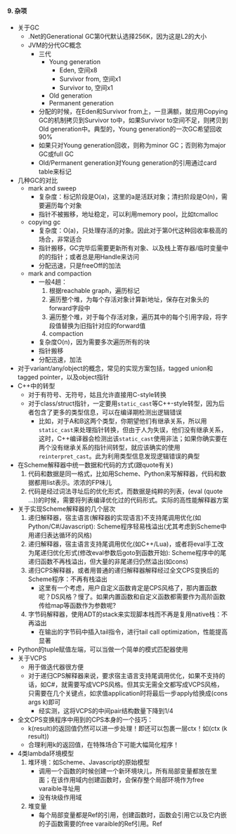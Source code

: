 #### 9. 杂项
+ 关于GC
    + .Net的Generational GC第0代默认选择256K，因为这是L2的大小
    + JVM的分代GC概念
        + 三代
            + Young generation
                + Eden, 空间x8
                + Survivor from, 空间x1
                + Survivor to, 空间x1
            + Old generation
            + Permanent generation
        + 分配的时候，在Eden和Survivor from上，一旦满额，就应用Copying GC的机制拷贝到Survivor to中，如果Survivor to空间不足，则拷贝到Old generation中。典型的，Young generation的一次GC希望回收90%
        + 如果只对Young generation回收，则称为minor GC；否则称为major GC或full GC
        + Old/Permanent generation对Young generation的引用通过card table来标记
+ 几种GC的对比
    + mark and sweep
        + 复杂度：标记阶段是O(a)，这里的a是活跃对象；清扫阶段是O(n)，需要遍历每个对象
        + 指针不被搬移，地址稳定，可以利用memory pool，比如tcmalloc
    + copying gc
        + 复杂度：O(a)，只处理存活的对象。因此对于第0代这种回收率极高的场合，非常适合
        + 指针搬移，GC完毕后需要更新所有对象、以及栈上寄存器/临时变量中的的指针；或者总是用Handle来访问
        + 分配迅速，只是freeOff的加法
    + mark and compaction
        + 一般4趟：
            1. 根据reachable graph，遍历标记
            2. 遍历整个堆，为每个存活对象计算新地址，保存在对象头的forward字段中
            3. 遍历整个堆，对于每个存活对象，遍历其中的每个引用字段，将字段值替换为旧指针对应的forward值
            4. compaction
        + 复杂度O(n)，因为需要多次遍历所有的块
        + 指针搬移
        + 分配迅速，加法
+ 对于variant/any/object的概念，常见的实现方案包括，tagged union和tagged pointer，以及object指针
+ C++中的转型
    + 对于有符号、无符号，姑且允许直接用C-style转换
    + 对于class/struct指针，一定要用`static_cast`等C++-style转型，因为后者包含了更多的类型信息，可以在编译期检测出逻辑错误
        + 比如，对于A和B这两个类型，你期望他们有继承关系，所以用`static_cast`来处理指针转换，但由于人为失误，他们没有继承关系，这时，C++编译器会检测出该`static_cast`使用非法；如果你确实要在两个没有继承关系的指针间转型，就应该确实的使用`reinterpret_cast`。此为利用类型信息发现逻辑错误的典型
+ 在Scheme解释器中统一数据和代码的方式(跟quote有关)
    1. 代码和数据是同一格式，比如用Scheme、Python来写解释器，代码和数据都用list表示。浓浓的FP味儿
    2. 代码是经过词法寻址后的优化形式，而数据是纯粹的列表，(eval (quote ...))的时候，需要将列表编译优化过的代码形式。实际的高性能解释器方案
+ 关于实现Scheme解释器的几个层次
    1. 递归解释器，宿主语言(解释器的实现语言)不支持尾调用优化(如Python/C#/Javascript): Scheme程序轻易栈溢出(尤其考虑到Scheme中用递归表达循环的风格)
    2. 递归解释器，宿主语言支持尾调用优化(如C++/Lua)，或者将eval手工改为尾递归优化形式(修改eval参数后goto到函数开始): Scheme程序中的尾递归函数不再栈溢出，但大量的非尾递归仍然溢出(如cons)
    3. 递归CPS解释器，或者用普通的递归解释器解释经过全文CPS变换后的Scheme程序：不再有栈溢出
        + 这里有一个考虑，用户自定义函数肯定是CPS风格了，那内置函数呢？DS风格？慢了。如果内置函数和自定义函数都需要作为高阶函数传给map等函数作为参数呢?
    4. 字节码解释器，使用ADT的stack来实现脚本栈而不再是复用native栈：不再溢出
        + 在输出的字节码中插入tail指令，进行tail call optimization，性能提高显著
+ Python的tuple赋值左端，可以当做一个简单的模式匹配器使用
+ 关于VCPS
    + 用于做迭代器很方便
    + 对于递归CPS解释器来说，要求宿主语言支持尾调用优化，如果不支持的话，如C#，就需要写成VCPS风格。但其实无需全文都写成VCPS风格，只需要在几个关键点，如求值application时将最后一步apply给换成(cons args k)即可
        + 经实测，这将VCPS的中间pair结构数量下降到1/4
+ 全文CPS变换程序中用到的CPS本身的一个技巧：
    + k(result)的返回值仍然可以进一步处理！即还可以包裹一层ctx！如(ctx (k result))
    + 合理利用k的返回值，在特殊场合下可能大幅简化程序！
+ 4类lambda环境模型
    1. 堆环境：如Scheme、Javascript的原始模型
        + 调用一个函数的时候创建一个新环境块儿，所有局部变量都放在里面；在该作用域内创建函数时，会保存整个局部环境作为free varaible寻址用
        + 没有块级作用域
    2. 堆变量
        + 每个局部变量都是Ref<object>的引用，创建函数时，函数会引用它以及它内嵌的子函数需要的free varaible的Ref<object>引用。Ref<object>通过引入了一个间接层，让局部访问以及free variable访问都能共享的作用到其他作用域，因为只保存了一份数据，所以所有引用总是同步更新
        + 支持块级作用域
        + 相当于lua模型的一个简化
    3. 栈环境+堆环境：如C#的lambda
        + 分析局部变量中会作为free varaible被引用的集合，在进入函数体过后就创建heapEnv对象，对于非free varaible局部变量，总是通过stack[i]来访问，而对于会被内层引用的变量，总是通过heapEnv[i]来访问。创建函数的时候保存heapEnv对象。
        + 该方案比堆环境模型更优化，但同样不支持块级作用域
    4. 栈变量+堆变量：如Lua
        + 局部变量放在栈中；当创建函数时，对于函数及内嵌函数需要引用的free varaible，创建upValue对象，其内包含一个局部变量地址；当退出作用域时，利用close指令，将当前深度的作用域对应的所有的upValue给close掉，即将栈指针指向堆中
        + 支持块级作用域
+ 对于不支持块级作用域闭包的语言，如Scheme、C#
    + Scheme中的循环是递归风格，总是创建新环境，块级作用域的问题不明显
    + 对于C#、Go、Javascript，总是可以通过`(function() {})()`来模拟块级作用域。尤其是在动态语言/类型推导完备的静态语言中特别好用
+ 在一个经过CPS全文变换的程序中，有两类函数
    1. 原始代码中的函数，现在全为CPS风格，即总有一个k参数
    2. 变换引入的k函数。原始码中透明、无法访问
+ 递归的数据结构还是递归算法最自然
    + 比如parser
    + 比如迭代
+ C/C++的实参求值顺序不定！
+ 在一个Copying/Compaction GC系统中，保存裸指针是危险的，除了应该确保指针可达外，还应该总是通过类似Handle的间接层来访问指针
+ 加速解释器一个方法是为常用操作提供专门指令、降低解释开销。如
    + load0, load1, loadnil
    + loadlocal0, loadlocal1, loadfree1, loadfree2
    + tjmp, zerojmp, niljmp, eqjmp, lessjmp
    + inc, dec
+ 字节码解释器中，也可以将callstack隐式的放入evalstack中
+ 关于yield、async/await，可以通过实现first class stackframe来实现
    + 需要提供的支持:
        1. 原语stackframe: 利用函数对象及实参，创建stackframe对象
        2. 原语yield: 将callstack顶上的stackframe弹出
        3. apply时除需要支持native function、script function，还需要支持stackframe对象作为operator
    + 在该机制下，(+ 2 3)等价于((stackframe + 2 3))；对于不包含yield的函数，后者等价于前者，如果包含yield，那么就不同了，可以先(stackframe f 2 3)得到stackframe对象，再多次apply
    + 相对的，coroutine需要first class stack的支持。
+ 关于抽象解释
    + 将值域缩小到特定范围后的解释过程
    + 例子
        + 编译。环境是符号表，值域是代码
        + 静态分析。环境是符号表，值域是类型等规则
        + 类型系统。环境是符号表，值域是类型
        + 正负号的求值系统。环境是符号表，值域是+-0
        + 解释代码求evalstack深度。环境是符号表，值域是深度
        + CPS变换：环境是上下文，值域是变换后的代码
        + 寄存器分配: 环境是寄存器使用上下文，值域是寄存器名
+ 关于dynamic scoping
    + 作用域查找，即确定变量在哪个作用域，叫scoping
    + 作用域查找即变量位置查找，叫addressing
    + 所谓lexical adderssing，是指能够通过源码推断出变量的地址，即编译期寻址。是一种eager binding
    + dynamic scoping，是指在运行时进行变量定位，分两种:
        1. 基于execution context查找。这里的execution context即env chain。比如Javascript的with
        2. 基于calling context查找。即基于调用栈帧查找。比如Common lisp中的dynamic scoping
+ 在支持first class function的语言中编写递归，应该注意避免函数体依赖函数名，特殊用法除外(如memoize)
    + 对于javascript，有named function expression
    + 对于scheme，有named let；其他语言类似
+ Javascript经验
    + 少用for-in
        + 基于prototype的OB/OO用法，for-in会遍历prototype中的类方法，多半不是你想要的结果。必须结合hasOwnProperty
        + 用for-in遍历数组很慢，得到的索引i甚至可能是字符串！
    + 对于值类型Number/Bool，尽量不要扩展prototype，因为2.method可能会被处理成new Number(2).method，而2 === new Number(2)是false的，所以会有坑...
    + 在JS这种语言中，应该逆向遍历
        + a.length如果作为结束条件，那么每次迭代都要进行属性访问，哪怕是inline caching，都会更慢
        + 如果遍历的是IE中的NodeList，那么a.length是COM对象的属性访问，超慢...
    + Douglas Crockford的JS编码建议
        1. 只用===和!==，而不是==和!=
        2. 不用with。它会破坏lexical addressing，在v8中测试，会比普通的属性访问慢几百倍
        3. 小心eval，它有性能问题和安全问题
        4. 总是使用function expression而不是function declaration，因为后者会自动提升，可能成为坑
        5. 永远不要出现new String(), new Number(), new Boolean(), new Object(), new Array()
    + 总是使用'use strict'
+ npm install -g pkgname可以安装包到全局；再通过npm link pkgname加到本地供require

#### 9. Javascript高级程序设计，读书笔记
+ ECMAScript的诞生是因为浏览器厂商的竞争，多个Javascript的行为不一致导致上层开发困难，才标准化
+ ECMA-262定义的ECMAScript与Web没有依赖关系，它只定义了语言的基础，不包括IO。常见的平台包括：
    + Web。DOM+BOM
        + DOM的标准化也是因为IE和Netscape关于DHTML的竞争
            + DOM1: XML和HTML
            + DOM2: 鼠标和UI事件、范围、遍历、CSS、视图
            + DOM3: DOM文档的加载和保存；DOM验证
        + 还有几种对应DSL的DOM标准
            + SVG
            + MathML
            + SMIL
        + BOM本身没有标准，只能针对浏览器适配。HTML5解决了这一问题，包括操作浏览器窗口和cookies等功能
    + Node
    + Adobe flash
+ `<script>`标签最好放到body最后，这样，加载script之前可以先显示其他元素，而不至于空白
+ 外部`<script>`的优点:
    + 可维护。比如版本控制
    + 浏览器可缓存，避免重复下载
    + 不需要内部`<script>`的一些注释hack等(比如<到底应该被当做小于还是tag的一部分)
+ JS编码风格
    + 用''来表示字符串。这样，JS代码片段可以被插入html属性的""中
    + 总是用`;`而非换行来分割语句，为了JS源码可压缩(移除空格和换行)。也算是对运行时JS parser性能有所帮助
+ DOM、BOM中的对象都是宿主对象，其行为不受ECMA-262约束。比如IE中的DOM对象就是COM
+ ECMAScript的Number是IEEE754规定的双精度浮点，但bitwise op是作用在32bit整形上的，JS解释器自动转型
+ JS和Java一样通过>>>和<<<来处理逻辑移位
+ 引用未定义变量会抛错，但if/短路逻辑中的未定变量引用，只要没执行就不抛错
+ 没有goto label，但是有break label、continue label
+ 关于属性枚举
    + obj.hasOwnProperty(), Object.keys(), Object.getOwnPropertyNames()，访问的都是instance proprety
    + for-in, in访问的是instance + prototype的property
+ JS的switch相当于if/elseif，因此case中可以出现任何类型和表达式(甚至是运行时表达式)
    + switch的case匹配用的是===
    + switch(true)，然后每个case都是test，是典型用法，用来代替if/elseif列表
+ 总是可以用arguments来访问实参；如果形参太多，那么多余的形参是undefined
+ 没有返回的函数，实际返回undefined
+ String是基本类型，不是Object的派生，因此不能添加属性
+ typeof和instanceof
    + typeof依据type tag，可以识别基本类型和object；虽然function实际上是一种callable的object，但为了方便使用，会返回'function'
    + instanceof依据prototype chain，而对象隐藏的prototype，是在new时绑定的。因此instanceof多用于OO
+ ECMAScript的全局环境，在Web上可以通过window来访问，在Node中通过global访问
+ 注意字典literal也是在new Object，因此它的prototype就是Object.prototype
+ object的属性名总是string
+ 在API设计中，可以用字典来整合optinal参数
+ a.length = n；可以直接扩展/收缩数组
+ 如果存在多个window/global对象的话，instanceof用来判断Array/String/Date就不靠谱了，所以应该用内置函数Array.isArray, Date.isDate等
+ Array.prototype.sort默认是基于对象的toString比较，因此一般都应该传入特殊的比较器
+ JS中没有块级作用域，var声明都会自动提升，效果等同于C语言中只能在函数开始声明所有变量
+ 写递归时，通过arguments.callee来递归比直接引用函数名或者function expression名字要慢很多
+ this是lexical addressing的，它和arguments一样，是隐含参数。如果调用方不是dot expression的话，函数体中的this就被初始化为window(严格模式中是undefined)
+ 严格模式下不能访问arguments.caller是出于安全考虑，避免访问调用方的源码字符串
+ eval访问的是全局环境(window/global)
+ Object.defineProperty访问属性，可以定义writable，getter/setter等
+ Object.preventExtensions禁止添加属性；Object.seal，进一步，禁止修改property的属性；Object.freeze，再进一步，不允许写属性值
+ 构造函数也只是普通函数，如果不用new而是直接调用，结果是将属性绑定在了window/global对象上
+ 对象内部持有的是new时刻的prototype，因此修改旧的prototype对象，对象行为改变；而修改构造函数的prototype属性，早创建的对象不受影响
+ 闭包实现的OO有属性的受限访问这个好处
+ JS中的常见对象模型
    + OB：设置构造函数的prototype，然后new
    + OO: 将派生类的构造函数的prototype设置为基类的对象，或者从基类构造函数的prototype中Object.create出来；派生类的构造函数要base.call(...)来初始化基类属性；最后new
    + Object.create，访问链，有点像运行时的with
+ JS的声明提升和Scheme中的不一样，前者相当于语句直接出现在了函数开头，而后者是被define被拆成了开头的define以及后面的set!；从正确性上来说，后者更容易理解，没坑
+ JS不支持块级作用域；但似乎全局环境下的块却是有局部作用域的...
+ JS中obj.method返回的不是bound function，需要手工bind
+ module模式很常见，避免了全局名污染
+ 引用没有声明的全局变量会抛错，但是window.name却只是返回undefined
+ 如果允许注册回调，不应该用callback != null来判断，而应该typeof callback == 'function'；即，总是用typeof/instanceof来确认变量是你要的；更进一步说，想要什么，要说明的足够清楚，不要含糊！
+ Array的slice、concat都可以用于clone
+ 对于行为类似的Array但设计不是Array的对象，可以尝试用Array.property.method.call(obj, ...)来访问；比如arguments、NodeList
+ bind支持currying，即除了绑定this外，还可以绑定其他实参
+ 一个技巧：resize会连续触发大量事件，但我们只应该执行动作一次，因此，通过clearTimeout和setTimeout来确保动作只执行一次，在最后一次事件被触发后执行
+ chrome里有profile工具
+ chrome里的window.performance.now提供高精度计时
+ JS源码压缩的一个方法：通过parser将所有变量名替换成短串，根据出现频率来分配串长度，最高频的名字被替换成单字母a,b,c,d等...
+ 用eval可以parse JSON，更严格的应该用JSON.parse
    + 可以用toJSON定义序列化到JSON的方法

#### 10. Haskell趣学指南
+ 1. 简介
    + 纯函数式编程语言 (purely functional programming language)
    + 惰性(lazy)
    + 静态类型(statically typed)
+ 2. 从零开始
    + 内置函数: pred, succ, max, min, +, -, `*`, div, mod
    + 函数声明和变量声明，都是=，区别只是有无参数
    + if e1 then e2 else e3
    + list
        + []为空表，相当于scheme的empty
        + :为插入，相当于scheme的const；而car、cdr则用pattern matching完成
        + `++`连接两个串
        + list `!!` i引用第i个元素
        + [x,y,z]是x:y:z[]的语法糖。这个完全能通过自定义类型(data)来办到！
        + 内置函数: head, tail, last, init, length, null, reverse, take, maximum, sum, elem, sum, product
        + 内置函数: take, drop, takewhile, dropwhile, repeat, replicate, cycle
    + 区间(range)
        + 要求[a]中的a是typeclass Enum的instance
        + [first..last]
        + [first,next..last]，通过first、next可以构造步进
        + [first..]无限列表，利用lazy evaluation的特点
    + list comprehension
        + [x|x<-[1..10]] 单一变量
        + [x|x<-[1..10], x>10] 添加条件(predicate)，也叫过滤(filtering)
        + [x|x<-[1..10],y<-[1..10]] 多变量
        + [[x2|x2<-[0..x]]|x<-[1..10]] 嵌套。非特殊语法
        + [y|x<-[1..10],let y=x*x] 用let引入中间变量，此处非let表达式，其隐含的in是后面及开头
    + tuple
        + list要求所有元素同类型，可变长；tuple允许不同类型，但数量固定
        + (x,y...)
        + 内置函数: fst, snd。再多元素的话，用pattern matching提取
        + 内置函数: zip, zipWith
+ 3. Types and Typeclasses
    + 在ghci中，用:t看类型，用:i看信息，用:k看类型的kind
    + 常见类型: Int, Integer(允许无限精度), Float, Double, Bool, Char
    + Type varaible: 比如 Maybe a, [a]
    + 注意，typeclass只是静态类型的约束，不是实体类，不能用作函数参数、返回值类型
    + 内置typeclass
        + Eq: ==, /=
        + Ord: < <= > >=。另外compare操作Ord返回GT,LT,EQ。Ord是Eq的派生类
        + Show: 允许通过show转换为字符串
        + Read: 从字符串反序列化。使用read时可能需要用::进行类型声明
        + Enum: 可用于[first..last]，每个元素都有successer和predcesor
        + Bounded: 有上下界。可以通过`minBound :: Int`和`maxBound ::Int`来访问
        + Num: 数字特征。一般要求Show和Eq。包含实数和整数
        + Integral: 整数，包含Int、Integer
            + fromIntegral可以将Integral转换为目标类型a
        + Floating: 包含Float, Double
+ 4. 函数的语法
    + pattern matching
        + 语法
            + True/False/1/2/3/"+"等字面值
            + (a,b....)元组
            + (x:rest)列表
            + (constructor a b c d)匹配data的构造器
        + 利用all@(...)的特殊语法来访问匹配整体
        + 对于函数匹配，如果内部用了guard但没有找到对应项，会尝试匹配下个模式
        + case exp of pattern1->... pattern2->...，也是模式匹配
    + guard
        + 语法
            + funcname args | boolexp1 = body1 | boolexp2 = body2 ...
        + 一般最后一个谓词用otherwise，它永真
        + 如果条件未能捕获，则进行下个模式匹配
        + 对比pattern matching和guard，前者用于匹配字面值(常用作递归边界)、拆结构，后者用于匹配区间
    + 用字母定义、调用前缀函数，通过`id`来定义和调用中缀形式
    + 用特殊字符定义、调用中缀形式，通过`infixr 7 +`的形式来指定结合律和优先级；通过`(+)`来中缀访问
    + 关键字where
        + 放在函数尾部，能作用到所有的guard，但只能影响所在的pattern matching
        + 可以从上到下定义多个局部变量/函数(就像scheme的let*)，还可以为变量/函数加类型声明，就像顶层声明一样
    + 关键字let in
        + 是表达式
        + let的出现场合
            + let in表达式
            + list comprehension引入单一值(而非集合)
            + 在ghci中定义顶层变量/函数必须用let
            + do语句中
    + case exp of patterns...
        + 同函数的pattern matching，但是是表达式，可以用在各个场合
+ 5. 递归
    + 例子: 实现maximum, replicate, take, reverse, repeat, zip, elem, quicksort
+ 6. 高阶函数
    + 所有的函数都是curried function
    + 两个primary expressoin之间的空格其实是调用! 即lambda application，且拥有最高优先级
    + 参数不够的情况下，返回partial application
    + 中缀函数可以根据提供的左值/右值生成对应的partial application。用括号括起来的话，按前缀语法来算
        + `-`号要小心，因为`-n`会被当做相反数而非partial application，所以改用`subtract n`
    + flip，交换参数顺序
    + map, filter。尽管都能直接用list compreshension代替
    + foldl, foldr, foldl1, foldr1。后面两个表示初始值直接用第0项
        + scanl, scanr, scanl1, scanr1，类似fold，但是会返回累计的所有元素构成列表。有点像scheme中的stream
    + lambda。语法是\。一般加括号：`(\x y->x+y)`
    + 符号$，优先级最低，右结合，用来简化代码写法，减少括号
    + 符号.，function composition，优先级低，右结合，用来生成新函数
        + point free style(pointless style): 将函数定义改写成无参数的变量赋值，通过连续的.生成partial application
+ 7. 模块
    + 装载
        + import Data.List: 在当前环境中直接可见
        + import Data.List(f1, f2...): 只有f1, f2...可见
        + import Data.List hiding(f1, f2...): 除f1,f2...之外可见
        + import qualified Data.List: 必须通过Data.List.f1来访问
        + import qualified Data.List as List: 通过别名List.f1来访问
    + Data.List
        + intersperse v l2: 将v插入l2的每两个元素之间
        + intercalate l1 l2: 将l1整体插入l2的每两个元素之间
        + transpose: 将list的list转置
        + foldl', foldl1': strict版本(非惰性版本)
        + concat: 连接一组list
        + concatMap: 先map再连接
        + and: list中全为true则true。类似的函数all，接收predicate
        + or: list中有true则true。类似的函数any，接收predicate
        + iterate: 将函数反复作用于上次的结果，产生无穷序列。如`iterate (*2) 1`将生成[1,2,4,8,...]  
        + splitAt, takeWhile, dropWhile. 
        + span，在predicate为false的时候断开链，返回两个链；break，为true的时候断开
        + sort
        + group, groupBy
        + inits, tails. isIndexOf, isInfixOf，搜索一个list看是否包含子list
        + isSuffixOf, isPrefixOf
        + elem, notElem，都返回Bool
        + patition，返回两个list，第1个都符合条件，第2个都不符合
        + find，返回第一个满足条件的结果。返回Maybe
        + elemIndex, elemIndices, findIndex, findIndices
        + lines, unlines, words, unwords: 处理String非常方便
        + nub, nubBy去掉重复元素
        + delete v list: 去掉v的首次出现
        + `\\`集合差集
        + union, intersection, insert：操作集合(有序list)
        + sortBy, insertBy, maximumBy, minimumBy
    + Data.Char
        + isControl, isSpace, isLower, isUpper, isAlpha, isAlphaNum, isPrint, isDigit等
        + genericCategory，接收char，返回枚举，表示Space/Control等类型
        + toLower, toUpper, toTitle
        + ord, chr
    + Data.Map
        + empty
        + fromList, insert, insertWith, null, size, singleton, lookup, member, map, fitler, keys, elems
    + Data.Set
        + fromList, difference, union, null, size, member, empty, singleton, insert, delete
        + isSubsetOf, isProperSubsetOf
    + 建立自己的模块
        + module Name (f1, f2, ...) where
        + module Dir.Name (f1, f2, ...) where：允许层级
        + module Name (Type1(C1, C2), Type2(..), f1, f2, ...) where: 导出类型, 其中Type1(C1, C2)表示为Type1导出C1,C2两个构造子；而Type2(..)表示导出Type2的所有构造子
            + 只导出创建对象的静态函数，而不导出构造子，也是一种风格，只是用户将无法进行模式匹配
+ 8. 构造自己的Types和TypeClasses
    + data Type = Constructor1 ArgT1 ArgT2 | Constructor2 deriving(Eq, Show, Read)
        + 这里的Type只能用于类型的场合
        + Constructor可以用于表达式场合，用于创建Type类型的对象；也可以用于pattern matching的场合
        + 其kind是具体类: *
    + 由于Haskell完备的类型系统，应该和C++一样，不需要携带运行时类型信息，Bool/Int/Float/String等的对象都是纯数据；而Type类型的对象，就是Constructor ID(或者atom) + fields，需要携带Constructor ID用于模式匹配；即类型静态，但constructor动态，对象需要携带用于运行时识别
    + True/False/1/2/3/3.14/1.414/"abcds"/'a'等都相当于是Constructor
    + Just和Nothing是Maybe的constructor
    + data Type a = Constructor1 a Type1 ...: 即data的类型可以参数化
        + 典型的例子是Maybe/Either/[]
        + 其kind是: *->*，即输入一个具体类型返回一个具体类型
    + 可以在data声明前为某个中缀constructor定义`infixr 3 constructor1`
    + 为避免大量的pattern matching来访问字段，提供record syntax
        + data Type = { field1::FieldType1, field2::FieldTyp2...}
        + 然后对于Type类型的对象，可以直接用函数field1、field2访问字段
    + type A = B，即type关键字用于声明别名，比如String就是[Char]的别名
    + 用class TypeClass type where ops来定义新的type class
        + 它只是一种类型约束，描述了generic types应该具有的方法，实际用作函数参数和返回的都是具体类型
        + 函数主要声明函数名和类型签名(type signature)
        + 可以用交叉定义，如`x == y = not (x /= y)`来减少类型实例实际应该实现的方法
            + instance类型必须定义的最小方法集合，叫minimal complete definition
    + 对于内置type class，可以直接deriving来实现
    + 对于其他type class，用instance TypeClass Int where ops来实例化，Int类型的哪一组函数实现了该type class
    + 注意区别，[]是一个variadic type, 而Num是一个typeclass；[a]是一个具体类型(kind为`*`)，而Num a只是一个类型约束声明
    + 可以用cons/car/cdr定义出自己的list，而使用起来(包括模式匹配)却几乎像[]一样方便!
    + 考虑实现一个针对任意内置类型的toBool函数，输入False/0/[]/Nothing返回False，其余返回True:
        + Haskell是静态强类型的，完全没有类型泄露，因此，必须想办法把Bool/Int/String/[]等具体类型携带到toBool的参数
        + 有两个办法:
            1. 声明typeclass ToBool，每个具体类型去实例化它，实现ToBool的接口toBool
                + 该方案其实是实现了重载的多个版本的toBool，针对每个类型，都有一个专门的函数toBool
            2. 声明data ToBool，利用Constructor(或者说运行时type tag)来区别各个类型，然后以ToBool作为toBool的参数，通过Constuctor进行匹配...
                + 该方法的缺点是，必须`toBool (FromInt 3)`；而如果要透明的`toBool 3`，其实又需要typeclass了(输入typeclass, 输出带constructor的data type)...总之，这是个思路
    + 一个案例Functor typeclass，它实例化的不是具体类，仍然是参数类，kind是`*->*`
        + Functor可以作用域[]/Maybe/Either等
    + 对比C++
        + struct Vector {float x; float y; float z;}   
            1. data Vector = Vector Float Float Float
            2. data Vector = Vector { x::Float, y::Float, z::Float}
        + enum Weekday { Monday, Tuesday};
            1. data Weeday = Monday | Tuesday
        + tagged union: struct Variant { int type; union{ int i; float f; char *str; };};
            1. data Variant = FromInt Int | FromFloat Float | FromStr String
            + 注意这里用FromInt等constructor ID来代替type tag
        + polymorphism: struct IShape{}; class Rect: public IShape{}; class Circle: public IShape{};
            1. data Shape = Rect Float Float Float Float | Circle Float Float Float
            + 这里同样利用Rect/Circle等constructor ID来代替运行时类型信息
    + 编译期多态用typeclass(重载，等同于C++的模板); 运行时多态用data，用constructor作为类型信息，用pattern matching进行类型分派；如果实在需要可扩展的多态，那么，用Associative array等做类型映射吧
9. IO
    + main函数的类型是 IO ()，表示返回空tuple的IO action；getLine是IO String，即返回String的IO action
    + 从main函数出发的IO action构成了一棵树(do关键字可以携带子树, AST)，解释器只会求值树上的语句。换言之，只有从IO action可达的语句才会被force求值，而其他语句则被lazy放过
    + do关键字可以将多个IO action打包成一个IO action。这里的子IO action可以包括
        + getLine, putStr, putStrLn等内置函数
        + 类型为IO()或者IO a的自定义函数，如main
        + 在do语句中，要从IO action中取值，用`name <- ioaction`
        + 在do语句中，用声明中间变量，用`let name = expression`
    + 要从形如IO a的IO action中取得值a，需要name <- ioaction
        + 如果手误写成 name = ioaction，其实这是又声明了一个类型为IO a的变量
    + return关键字，以表达式构造一个IO action，供外层函数<-，或者作为程序返回值
        + 它只是一个普通的类型为IO a的表达式，不带跳转语义(不是控制流)，所以应该作为tail call。出现在do中段的return看起来会很奇怪，因为实际上不会跳转...
    + do将源码级的多个IO action打包，而sequence将运行时的一组IO action打包，即输入[IO a]返回IO a
    + mapM f = sequence . map f
        + mapM是先map再sequence打包IO actiion的惯用法
        + forM和mapM一样，只是参数顺序不同，第1个参数是列表，第2个是将元素映射为IO a的函数
    + 其他几个函数
        + when函数。出自Control.Monad
        + forever，出自Control.Monad。循环执行一个IO action
    + Lazy IO
        + getContens，从标准输入中返回所有内容，但是是惰性的，所以可以利用输入缓冲。结合lines、words等函数威力强大
        + interact，接收一个函数，传入所有的标准输入字符串，返回IO a。常用
        + openFile -> hGetContents -> putStrLn -> hClose
            + IO相关的函数都有对应的hXXX版本, 如hGetLine, hGetChar, hPutChar, hPutStr
        + withFile，类似interact，不过可以指定文件，它隐藏了文件的打开关闭，直接传给回调文本内容
        + readFile, writeFile, appendFile, 直接传入路径，返回或写入字符串(当然要用<-提取返回值)
        + hSetBuffering, hFlush
        + openTempFile, removeFile, renameFile
    + 命令行参数
        + System.Envrionment
        + getArgs, getProgName
    + 伪随机数
        + typeclass RandomGen是随机数发生器, 而typeclass Random可以是各种Num类型
        + 可以用mkStdGen创建一个类型是StdGen、满足RandomGen的发生器
        + random，输入一个RandomGen(比如StdGen类型)，返回Random约束类型，如果分别用::Int, ::Bool, ::Float，可以分别返回不同类型的随机值
            + random同时还返回一个新的RandomGen，因此，RandomGen其实是函数式结构
        + randoms，根据一个RandomGen生成无限随机序列
        + randomR，可以指定一个tuple作为上下界，结果将在这个范围内随机
        + randomRs, 生成指定范围的无限随机序列
        + getStdGen，返回一个全局变量的StdGen，每次启动程序的时候都会不同
        + newStdGen，创建一个新的StdGen，同时还会更新全局StdGen，影响getStdGen的返回值
   + Bytestrings 
        + 在IO的时候，输入输出String这个惰性list，性能太差，因为相当于每个字节都有一个thunk，作为选择，可以改用Data.Bytestrings或者Data.Bytestrings.Lazy，前者是完全非惰性的，完整的加载进内存，后者是以64K为thunk单位的部分惰性数据结构
        + Data.Bytestrings以及Data.Bytestrings.Lazy中有IO相关的全套函数
            + 比如readFile, writeFile等
        + 当IO规模很大的时候，逐字节的lazy不划算，考虑用Bytestrings，可能有显著的性能上的提升
        + pack, unpack, 在Bytestring和Word8的[]间转换
        + fromChunks, toChunks，在惰性和strict版本间转换Bytestring
        + Bytestring有Data.List相似函数，比如head, tail, init, null等
    + Exception
        + 在pure functinal部分，建议用Maybe、Either来进行异常处理
        + doesFileExist可以判断文件存在
        + 在IO部分，用catch来处理异常
            + 可以用isFullError, isEOFError等谓词来进行异常过滤
            + 可以用ioeGetFileName从异常中抓取文件信息
            + 用userError、ioError来重新抛出异常
10. 函数式地思考来解决问题
    + 逆波兰求值器，能求值"2 3 * 4 -"
11. 函数式地思考来解决问题
    + Algebraic data types和typeclass，分别可以提供runtime polymorphism和compile time polymorphism
    + 所谓Functor
        + map/filter/fold可以用在[a]上，极有威力，能不能将这组操作延伸到任意类型呢？即将map/filter/fold作用到`F a`类型上? Functor、Applicative Functor、Monoid(针对mappend操作)、Foldable，就是干这些事的
        + Functor，就是指可以被应用map操作的类型，即，凡是能被map over的类型，就可以通过实例化(instance)Functor这个typeclass，来实现对fmap的支持
            + 在C++里，要实现fmap函数对不同类型进行不同操作，其实就是template specialization；在Haskell里，一个函数只能声明成针对约束类型(即参数类型是某typeclass的实例)的操作，如果要进行特化，那么，需要声明一个新的typeclass，将操作声明为typeclass的method，最后，不同类型分别去instance这个typeclass以实现函数的overload(或者说，类型的polymorphism)
        + Haskell中，用`f <$> obj`来表示将类型为`a->b`的函数f应用到类型为`F a`的对象obj上，返回值的类型为`F b`
        + 应用在函数上，等价于function composition
        + Functor laws
            1. 对一个Functor做fmap id，结果应该等于原Functor
            2. `fmap (f1 . f2) functor`，结果应该等于`fmap f1 $fmap f2 functor`
            + 一个简单的Functor laws的反例: Functor类型是`F Int a`，其中Int用来记录fmap被应用的次数，这样，该Functor有了状态，并会随fmap改变，所以破坏了Functor laws
    + 所谓Applicative
        + Applicative的目的是，在Functor支持的单参函数的map基础上，支持多参函数对任意类型的应用，比如，将`a->b->c`应用到`F a`和`F b`上返回`F c`。方法是，利用Haskell默认的curring特性，实现`F a->b`应用到`F a`返回`F b`
        + Applicative的操作符是<*>，常见用法是`(+) <$> Just 2 <*> Just 3`
        + 利用Applicative，对Maybe/List Functor等应用多参函数，相当于归并多路数据；如果对一组function Functor应用多参函数，会返回新函数，新函数现将参数分流到多路function Functor上，最后再利用多参函数汇总
        + 对List Applicative应用多参函数，很容易实现list comprehension的效果
            + 注意list comprehension的枚举list个数是编译期的，利用递归，我们可以做到运行时的枚举个数。比如permutation、combination、queens算法，既可以使用两项的list comprehension，也可以使用两参数的applicative style
            + 借助ZipList这个newtype，可以在applicative style中进行zipWith操作而非list comprehension
        + 在不拆包的情况下对容器类型表达式进行<$><*>的编码风格，叫做Applicative style
        + `liftA2 f a b`等价于`f <$> a <*> b`
    + 利用Functor、Applicative，很容易对任意类型应用操作，而不需借助模式匹配拆包
        + 换句话说，对Functor、Applicative应用单参、多参函数，输入、输出在原容器类型空间(即输入输出都在`F a`中的F中)。有没有看到Church numeral时的似曾相识感觉?
        + 用在Maybe/IO上特别方便！
    + data vs type vs newtype
        + data可以创建任意类型(用C++的观点来看，其实就是tagged union，其中constructor就是tag，而后缀的字段部分，是union)
        + type仅仅是为一个已有类型提供别名，文本级别的，对type system完全透明，即不会在类型系统中引入新类型(用C++的观点来看，就是typedef)
        + newtype，引入编译期类型，该类型仅存在于类型系统中，运行时完全透明，等价于原类型。目的是，让同一类型能够重载一个typeclass多次，分别提供不同实现；即完全是为了重载引入的机制
    + 所谓Monoid
        + Monoid是指针对某项操作满足结合律并且有一个0元的类型
        + 支持mempty和mappend两个操作，任意类型如果支持两个值的叠加，都可以instance Monoid的实例
        + 借助Monoid，可以通过foldMap实现fold
        + 常见的实例包括[a]、Sum a、Product a、Any(描述两个Bool结合的方式)、All、Ordering(a==EQ则返回b，否则返回a，用于字典序比较等)等
12. 来看看几种Monad
    + 所谓Monad
        + Monad本意是为了给表达式中的值附加隐藏属性(计算上下文，ctx)，从而给计算提供额外可能；而不同的计算方式，通过类型来区别，每种类型通过instance一个Monad的实例，从而实现不同的计算方式
        + 在一个Monad computation序列中(通过>>=和>>连接，或者作为do notation中的语句)，拥有额外运行属性的值，叫做monadic value；特定序列中，monadic value的类型是固定的，在这个上下文中的其他类型都是非Monad类型(尽管在另一个计算中该类型可能作为monadic type)，不会有隐藏属性
        + 在特定序列中，针对非monadic value类型的操作，用空格、`$`、`.`来连接operator和operand；而针对monadic value的操作，要用<$><*>连接；对monadic value的操作，需要在该Monad类型的instance中定义隐藏属性的结合方式
        + 可以用return来将非monadic value转为monadic value，用<-来将monadic value转换为非monadic value
        + 一个`>>=`、`>>`序列的返回类型就是Monad类型；而do notation经过CPS变换后，也就是一个>>=序列，因此，一个do表达式本身也就是一个Monad类型的值
        + 相比普通的表达式计算，Monad提供了两种额外的能力
            1. Flow control的能力；因为`>>=`运算符其实是将前一个计算的结果应用到后续计算的continuation上，所以，通过不同类型的Monad实例，就可以提供不同的continuation的操纵方式
                + 比如，Maybe monad和Either monad(Error monad)，可以根据ctx的状态(即Monad类型的constructor)，判断是否还需要继续后续计算，它允许直接抛弃continuation从而结束后续计算；这实现了异常的控制流
                + 比如，List monad，可以将先前计算的所有结果，依次应用到后续计算上，从而提供non-deterministic的能力
                    + 还可以有其他变化，例如，简单的给每个可能值附加概率属性，只将概率大于0的值传给后续计算...
            2. 访问隐藏属性的能力
                + Maybe/Either/List monad的kind都是`*->*`，所以其隐藏属性是无状态的，而如果一个Monad的类型是`*->*->*`的话，那么其隐藏属性还可以持有状态，该状态可以被访问，包括读、写、读写访问
                    + 严格的说，Maybe/Either/List类型也是有状态的，只不过状态有限，只包括其constructor的枚举值；比如Maybe monad就是通过其constructor的枚举值来决定是否应该继续计算
                + 隐藏属性的只写能力(Writer monad)
                    + 该Monad类型至少应该是`F s a`，其中s是状态类型。于是`>>=`的类型就是`F s a -> (a -> F s b) -> F s b`。由于是只写，后续计算的continuation无需读隐藏属性，只需要输出隐藏属性，因此，在Writer monad的`>>=`实现中，只需要决定前导计算结果中的状态s1和continuation的输出中的s2，怎样结合到最终的monadic value中，默认的结合方式是mappend。
                    + 可以用于log等输出，比如记日志、记录函数调用次数等
                + 隐藏属性的只读能力(Reader monad)
                    + 该Monad类型至少应该是`F s a`，其中s是状态类型。由于`>=`的实现中，只能将值类型a传给continuation，没能显示的将状态一并传递，因此，要让continuation中的计算能够访问状态，只能是让continuation返回一个新函数，由该函数来接收隐藏状态作为参数，而该函数体中包含了后续计算的逻辑；由于隐藏状态不会更新，所以该函数的输出可以只是值类型b。因此，continuation的类型声明应该是`a -> s -> b`，而continuation的类型又在`>>=`中声明为`a -> F s b`，因此可以判断Reader monad的类型`F s a`应该是`s -> a`，即Reader monad应该是一个函数，它接收状态s并返回值a
                    + Reader monad其实只是隐藏了只读的状态，在计算能力上和为函数显示声明一个状态参数没区别，所以一般可以直接多声明一个状态参数来替代Reader monad的使用
                + 隐藏属性的读写访问能力(State monad)
                    + 在pure functional的环境中，更新一个状态，是通过输入旧状态并返回新状态来做的，即updateState操作的典型类型是`s -> (s, a)`
                    + 在ReaderWriter monad中，`>>=`的continuation需要访问状态，基于和Reader monad同样的理由，该continuation接收值类型a后应该返回一个函数，这个新的函数应该接收状态s并进行读写访问，由于状态可能更新，所以该新函数应该返回输出值和新的状态，于是，continuation的类型应该是`a -> s -> (s, b)`，由`>>=`的类型声明可以推断，ReaderWriter monad的类型`F s a`应该是`s -> (s, a)`，即他是一个函数，接收旧状态，输出值和新状态
                    + 在纯函数环境中，最繁琐的就是用immutable的数据结构来表达mutable的逻辑，因为这将涉及显示的状态更新和传递，而ReaderWriter monad通过将可更新状态类型隐藏起来，将状态的更新和传递动作放到`>>=`中，从而极大的简化了状态操作代码，提高了代码的可读、可维护性
                        + 这个动作用王垠`wired`、`wireless`的比喻来说，就是，纯函数中状态的更新、传递代码，被作为导线从地上埋到了地下(隐藏到了`>>=`中，也就是do notation的行与行之间)
                    + ReaderWriter monad可以被用来实现作用域，如this、global等，及其强大
                        + 用来隐藏随机数发生器
                        + IO monad可能也可以被实现为State monad
    + In functional programming, a monad is a structure that represents computations defined as sequences of steps. A type with a monad structure defines what it means to chain operations, or nest functions of that type together. This allows the programmer to build pipelines that process data in steps, in which each action is decorated with additional processing rules provided by the monad.[1] As such, monads have been described as "programmable semicolons"; a semicolon is the operator used to chain together individual statements in many imperative programming languages,[1] thus the expression implies that extra code will be executed between the statements in the pipeline
    + Many common programming concepts can be described in terms of a monad structure, including side effects such as input/output, variable assignment, exception handling, parsing, nondeterminism, concurrency, and continuations. This allows these concepts to be defined in a purely functional manner, without major extensions to the language's semantics
    + 在Monad的计算序列中(>>=和do notation)，如果pattern matching失败，会调用Monad instance的fail
    + guard的类型是`(Monad m) => Bool->m`，在为True时返回空tuple的Monad(即`F ()`)，为False时返回fail；一般它被用于控制continuation
        + 当guard的predicate为False时，在Maybe/Either/Lis monad中，都会返回对应的中断控制流的monadic value
    + do notation的展开过程(CPS变换)
        + 将let的赋值号左边的ID和do剩余的语句组成一个函数(类型是`a->F b`，即>>=中的continuation)，以let赋值号右边的实参调用它。使用空格而非>>=调用，因此该行CPS不受>>=调度
        + 将<-左边的ID和do剩余的语句转换成一个continuation函数，以<-右边的表达式调用它，用>>=来调用。这里会应用monadic type定义的continuation控制，以及隐藏属性的更新、传递
        + 将`expression`的行(常见的是guard和tell等输出函数)，转换为`expression >>= (\_ -> ...)`。即，尽管continuation不会关心传递的值内容，但传与不传，还是重要的，这决定了continuation是否会被驱动，在Maybe/Either/List等Monad中比较明显。
    + Monad laws(单子律)
        + left identity: `(return x) >>= f`应该等价于`f x`。用monadic function来说，即`return <=< f`等价于f
        + right identity: `m >> return`(这里的m是monadic value)应该等价于`m`。用monadic function来说，即`f <=< return`等价于f
        + associativity: `(m >>= f) >>= g`应该等价于`m >>= (\x-> f x >>= g)`
            + 这意味着>>=满足结合律，所以直接使用>>=构造的左结合序列，和使用do notation的右结合序列，是等价的
    + monadic function composition: `<=<`
        + f <=< g = (\x -> f x >>= g)
    + Monad中的flow control、隐藏属性结合点，在`>>=`，或者说在do notation的行与行之间；因此do notation的行也就是属性访问、控制流的最小单元
13. 再来看看更多Monad
    + Monad利用>>=和do notation来减轻我们对context的关注，而将精力放在value本身
    + 利用difference list来确保FP风格的linked list总是从后往前append(因为append每次会拷贝整个a链，因此在连续的append中将a链长度控制k而不是n，避免了算法空间复杂度退化到n^2)
        + 经测试，在Haskell中效果显著，而在Racket中效果不明显，为嘛？
    + 一些实用的monadic function
        + liftM: 相当于fmap，但不依赖于Functor的定义
        + lifetM2: 相当于liftA2，但不依赖于Applicative的定义
        + join: 用来减少context层次，减少层次的同时令外层的context和内层结合。用于List就是concat，用于Maybe/Either/Writer/State的时候...
        + mapM, forM:
        + filterM:
            + 一个典型用法, `filterM (\x->[True,False]) [1..3]`，就可以生成集合的所有子集啦
        + foldM:
    + 利用Maybe/Either monad进行错误处理. 书中的例子:
        + 走钢丝
        + Reverse polish notation中的错误处理，包括read失败、pattern matching失败等
14. Zipper数据结构
    + 在纯FP中，对一个数据结构的任何一点的修改，都会生成一个新的结构(比如binary tree的insert会生成O(log n)个新节点)，而根据special locality原理，接下来的修改很可能还在上次修改点的附近，于是有了Zipper手法在FP语言中的应用
    + Zipper是一个pair，保存了结构的当前子结构，以及遍历信息(用于重建)；利用子结构和遍历信息，你可以继续任意方式的遍历、修改以及重建，这种手法降低了摊还的深访问、修改&重建开销
    + 考虑binary tree的zipper
        + 不使用Zipper，k次读开销是O(k * log n)；k次写的时间开销是O(k * log n)，空间开销是O(k * log n)
        + 使用Zipper，k次相邻位置读的开销是O(log n + k - 1); k次相邻位置写的时间开销是O(log n + k - 1)，空间开销是O(log n + k - 1)
    + 书中的例子(注意这里的错误处理又用了Maybe monad)
        + binary tree
        + list 
            + 文本编辑器，一个line list，可以定位到某行，删除、添加、修改当前行。如果用IP中的array+index来访问，显然，增删就没有那么高效了
        + file system tree

#### 15. 杂项
+ Haskell
    + SPJ的说法：在OO中，设计是画UML图；在Haskell中，设计是写类型签名
    + 在类型声明中，(->)是一个type constructor，具体来说是函数构造子，它有两个参数，实参类型+返回值类型(返回值可能是另一个函数，即另一个(->)构造子)
    + (,)、(,,)都是tuple的构造子，是函数
    + list comprehension，只不过是List monad的语法糖，等价于do notation + guard(用作filtering)
    + 记住，Monad不过是一个typeclass，monadic value的类型本质上还是Maybe/Either/List/Writer/Reader/State/RWS等
    + RWS monad
        + 显然，其中的R意义不大，而WS可以用(W,S)来替代，因此RWS可以用State monad替换。单独提供一个RWS monad可能是出于使用方便的需要
    + FP中的immutable data structure，由于总是创建新结构而不改变老结构，可以用来做版本控制
+ 注意在FP中，当输入输出都是list的时候，考虑concatMap，即list comprehension

#### 25. 体系结构和OS
+ CPU
    + 指令集(instruction set architecture)
        + ISA只是硬件对软件的接口，其中的寄存器并不一定存在物理上对应的电路，硬件只要保证实现抽象即可
        + 对于NaN的运算非常慢，因为它作为罕见特例，硬件不做优化; 相反，如果整数/浮点操作的是2^n，哪怕是运行时值，由于硬件优化，都比一般值运算更快
        + 指令可能被进一步翻译成功能单一的微指令(Micro instruction)，比如在x86这样的RISC
    + 流水线、超标量和乱序(Pipeline & Super scalar & Out-of-order)
        + 优化编译器输出的指令序列，在执行的时候可能进一步被硬件乱序
    + 中断(Interrupt)
        + 中断的分类
            + 异常(Fault): 如Float overflow exception、Page fault等。主动
            + 错误(Abort): 如硬件错误。主动
            + 陷阱(Trap): 如系统调用，用于进入内核态，获得高权限。主动
            + IO中断或软中断(Interrupt): 被动，抢占(preempted)，需要中断调度器介入
        + x86的中断向量表前32个元素保留，用于调试、除0等硬件异常; 高位的中断处理器可能被用于实现系统调用(Trap)，也可能被注册为IO中断处理过程
        + 中断调度器
            + 中断处理的过程中可能再次发生中断，是否要将正在处理的中断挂起，取决于两个中断的优先级；如果挂起，当前中断的状态可能会被保存到内核栈，这个过程分为硬件部分和软件部分
        + 精确中断和非精确中断
            + 在流水线/超标量机上，发生中断的时刻，有一系列的指令在同时执行，每条指令执行的阶段都不同，甚至靠后的指令更接近执行完毕，因此无法简单的备份PC、挂起线程
            + 如果硬件能够在中断时刻准确的提供PC，保证大于PC的指令都还没开始执行，而小于PC的指令都已经执行完毕，那这样的中断叫精确中断
            + 流水线和精确中断是互斥的，为了在超标量机上实现精确中断，需要很高的代价
            + 为向后兼容8086，x86通过复杂的硬件来实现精确中断，OS的中断调度可以比较简单
        + BIOS中有默认的中断处理，不过在OS加载过后会被替换
    + 分支预测(Branch prediction)
        + 流水线机中，预测失败(predict miss)开销很大，比如x86中是20个cycles
        + 一般可预测的是逻辑，可以有90+%的hit rate，而数据驱动的算法难以预测，只能有50%的hit rate
        + 静态分支预测
            + 比如，backward taken, forward not taken，能够对循环提供高于50%的命中率
        + 动态分支预测
            + 针对每个分支点，输入PC，然后根据branch history buffer，提供TRUE/FALSE的prediction，甚至直接预测目标(target)
            + BPB(Branch prediction buffer): 能够对conditional jmp提供预测
            + BTB(Branch target buffer): 除了BPB的能力外，还能预测indirect jmp/call等的目标
                + Core i7有两个BTB
    + 高速缓存(Cache)
        + 一个现代CPU典型的参数是32K L1，256K L2，8M L3; 64字节的cache line; L1、L2是每个CPU核心独占，而L3是shared; TLB大概是32项(i7是512项)
        + Memory hierarchy中不同层次的典型访问时延
            + 访问寄存器需要0.5~2 ns, 而访问L1也只需要1~5 ns
            + 访问主存需要50~100 ns
            + 访问SSD需要100us
            + 访问磁盘需要10ms
        + 类似哈佛结构(Harvard architecture)，将指令和数据分开存储，所以有i-cache和d-cache
            + 在虚拟地址翻译部分，也分为i-TLB和d-TLB
        + 和page fault不同，cache miss后的cache line调度完全硬件负责，即cache对软件透明
            + 出于该原因，能够在OS中查看page fault次数，而cache miss看不到；除非硬件提供接口给OS?
        + 常见的cache miss类型
            + cold miss: 第一次执行一组指令或者访问一组数据时
                + 所以benchmark时应该先执行一次函数来预热，warm up the cache
            + capacity miss: working set相对某级cache太大，导致每次访问都需要换出
            + conflict miss: 连续的内存访问，地址被映射到相同的cache set上，导致必须换出
                + 比如特殊size的matrix transpose
    + Unaligned memory access
        + 一般从存储器读写n个字节时(n可能是2^m)，要求地址按n对齐，否则可能报硬件错误；部分CPU能够自动修复该硬件错误，但会比aligned access更慢
        + x86会自动修复错误，部分早期的arm会直接报错
        + 小心类型不安全的代码导致的对齐错误！
    + Byte order
        + 当将多个字节的数字保存在存储器中时，需要涉及字节序，高位保存到低地址的叫little endian, 否则叫big endian
        + x86是little endian，而某些服务器处理器是big endian; 还有的CPU可以配置成低端或者高端
        + 相关场合
            + machine code中的立即数等，因为超过1字节，所以有字节序的考虑
            + 通过网络协议传递数字，如TCP协议中的端口号
            + 存档文件中的数字
        + 小心类型补全的代码导致的字节序错误！
    + 用户态线程和内核态线程
        + 一般而言，线程被叫做lightweight process
        + 用户态线程
            + 优点
                + 针对相同的CPU编写的库代码，可以在不同的OS间移植
                + 线程调度不用切换到内核态，效率高
            + 缺点
                + 阻塞系统调用不知道用户态线程的存在，因此必须以某种方式支持非阻塞调用，从而让用户态调度器能够正常工作
                + OS的调度单位是进程，不知道用户态线程的存在
        + 内核态线程
            + 优点
                + 针对相同的OS编写的线程操作码，可以在不同的CPU间移植
                + 和系统调用合作密切，阻塞、中断时调度器都能正常工作
                + OS的调度单位是线程而非进程
            + 缺点
                + 调度开销大
        + 也可以在系统中混合内核态线程和用户态线程
    + 调度分类
        + 批处理作业(Batch jobs)
            + 一般是离线作业，调度要求是：高吞吐，短周期(避免让作业饥饿)
        + 交互任务的调度(Interactive)
            + 应该尽快相应用户交互，调度要求是：低时延/快速响应
        + 实时调度
            + 有明确的截止时间限制(如医疗软件、航空软件)，调度要求是：按时完成
            + 又可以分为硬实时和软实时，前者是截止日期刚性，后者允许一定滞后，比如视频/音频解码
    + Linux的调度
        + 进程是资源容器；线程是轻量级进程
        + 进程对象的状态(task_struct)
            + 管理CPU
                + 调度参数，如优先级、调度惩罚/奖励、绑定的CPU id
                + CPU相关的task状态，如GPR、XMM registers、status register和PC等；另外还有PTBR(切换它的时候往往还会刷新TLB)
                + 中断向量掩码
            + 管理存储器
                + Virtual memory space的管理信息，比如以链表或者树组织的area_struct，用以规划虚拟地址空间的代码段、数据段、堆/栈段等
                + Page table
            + 管理IO
                + file descriptor table，指向进程间共享的file对象，后者由引用计数管理
            + 其他
                + clock等统计信息
                + 内核栈
        + clone方法
            + linux用它来实现进程创建(fork)和线程创建(pthread_create), 它根据输入task_struct创建一个新的task_struct，并支持细粒度的状态拷贝控制。实际能力已经超过了进程、线程创建
                + 创建进程
                    + 拷贝寄存器状态、调度参数和中断向量掩码
                    + 拷贝页表，并修改源task和新task的页表项状态，都改为只读，从而支持COW(写只读页失败的时候检查area_struct发现读写属性，从而分配物理页、拷贝内容、修改页表指向和属性、取消只读共享属性)
                    + 拷贝area_struct相关结构，从而得到fork要求的镜像内存布局；该布局可能在随后的exec中被销毁、重组
                    + 拷贝文件描述符表
                    + 创建新的内核栈和统计信息
                + 创建线程
                    + 创建新的寄存器状态、调度参数和中断向量掩码
                    + 共享页表和area_struct信息
                    + 共享文件描述符表
                    + 创建新的内核栈和统计信息
        + 调度算法
            + 等待事件的进程
                + 进程自身的task_struct被链接到事件的等待队列上，不参与调度
            + 活跃进程
                + 进程的task_struct被挂在对应CPU的调度队列上，以获得更好的CPU affinity，从而有更高的L1、L2缓存命中率等
                + 有两个队列，一个是待调度队列，时间片还没用完，一个是已调度队列，本轮时间片已经用完；时间片用完后，task_struct从待调度队列移往已调度队列；待调度队列为空后，交换两个队列
                + 待调度队列是个120项的数组，表示120个优先级，每个项是一个linked list，服务于指定优先级的进程；调度算法每次取最高优先级的队列中的一项，执行并减少时间片，依次从高优先级调度往低优先级
                + 高优先级的队列每轮被分配的时间片更长
                + 等待事件成功的进程直接被挂在待调度队列上，以期立即响应，从而可能立即发起下一次的IO请求
                + 调度算法会给与不同的进程一定的优先级奖惩(+-5)，对于有终端IO请求的进程，属于交互进程，因此给与正的优先级奖励；而耗尽时间片的进程，属于计算密集进程，给与负的优先级惩罚
+ 虚拟存储器(Virtual memory)
    + 分段
        + 相比分页提供的单个虚拟地址空间，或者直接访问物理地址空间，分段提供了多个线性的地址空间
        + 优点
            + 降低管理多个可增长内存空间的程序的复杂度，如，分别为代码、堆、栈提供不同的程序段，每个段都从0开始寻址，而不必考虑重叠
            + 保护。分别为每个段提供不同的访问级别(privilege level)，从而实现权限控制。
            + 简化链接器。链接器输出的目标码中，代码、全局数据都可以从0开始寻址，而不必考虑实际的物理内存布局，极大的简化了连接器
                + 如果目标码中直接输出物理地址，那么就会遇到DLL加载中类似的问题，地址空间可能重叠，需要relocation；针对重定位问题，也有PIC方案(position independent code)
            + 简化共享。可以将不同的进程的特定段映射到相同的offset+limit，从而实现共享(如果还有后续的分页步骤，那么是进程内共享)
        + 案例
            + MULTICS: 类似两级页表，但是第0级页表索引其实是段描述符
            + x86: 段页式下(PE=1,PG=1)，先将`段选择子:段偏移`映射到线性的虚拟地址空间，再经过页表将虚拟地址映射到物理地址
    + 分页和MMU
        + 分页的优点
            + 保护、简化链接器、简化共享，这些优点同分段
            + 简化分配，由于连续的虚拟内存对应的物理页可能不连续，这就为物理内存载荷过大时的连续大段虚拟内存分配提供了可能
            + 允许以磁盘作为后备存储，从而达到存储空间超过物理内存限制的要求
            + (在OS中，基本上分页能够代替分段了？linux对x86分段机制的使用非常有限)
        + 页表
            + 页表负责将虚拟地址翻译成物理地址，可能会经过多级翻译，它将虚拟地址中不同的位段作为相应页表的索引进行寻址，而根页表物理地址保存在CPU的PTBR(page table base register)中
            + 在概念上，页表叫page table，其中一项叫做page table entry
                + x86中，页可以是4k或4M；在4k的情况下，一个page table可以保存1024个entry，每个entry包括物理地址的offset(20位)，另外还保存读写/执行标记、脏标记、权限标记(ring3或者ring0/ring1/ring2)等
                + x86中支持3级页表及以上，比page table高一级的页表叫做page directory
            + linux的页表常驻物理内存
        + TLB
            + TLB用于加速MMU中的地址翻译。实际流程是，以VA(virtual address)作为输入，查看TLB，如果命中，则返回PA；否则再查找page table，如果命中，则返回PA并更新TLB，否则触发page fault；page fault处理程序可能检测到illegal memory access或者发起IO请求调度磁盘上的虚拟页，在IO完成中断中重新执行指令，再次进行虚拟地址翻译
            + TLB不大，比如32个slot(i7是512个), 因为TLB的缓存单位是page，至少有4k字节，够大了
            + TLB也可能分为i-TLB和d-TLB
            + 进程的context switch中置位PTBR会造成TLB失效，而线程切换却不会
        + 缺页错误
            1. 检查虚地址(x86中的CR2)是否合法，如果合法，那么应该能在类似area_struct的结构中找到对应的备份存储中的数据段；如果不合法触发非法访存异常
            2. 向VFS发起IO请求，调度后备存储中的块。该块可能被VFS缓存，也可能是在普通文件中(ELF中的代码段或者通过Memory mapped file共享的文件)，也可能在paging partition或者swap file中(比如栈、堆等内存，这里可能是动态后备存储，被换出时才分配；因为使用的是raw block file，绕过了文件系统，因此更高效)；然后分配并锁住物理页(pin)，挂起该线程，IO完成后会通过中断继续执行
            3. 驱动软件响应中断，此时虚拟页已经加载到物理页，恢复page fault中断程序的执行，更新页表，退出page fault中断程序，然后重新执行访存指令，这次应该在查页表成功并更新TLB
    + Linux的虚拟地址空间管理
        + 划分为文本、数据、栈、堆等不同的area_struct，其中.text、.rodata可能直接从ELF映射
        + area少的时候，用链表管理；多余32个后，用红黑树来维护
    + 后备存储
        + 静态交换区: 每个虚拟内存页总是在磁盘上有对应的块，可能在swap file中
        + 动态后备存储: 只在虚拟页被换出的时候才在磁盘中的swap file中分配块，一旦被载入物理存储器，则释放磁盘上的后备块
        + 分页分区(Paging partition)和交换文件(Swap file)
            + 分页分区用于直接访问磁盘设备，作为虚拟页的后备存储，它绕过了文件系统，从而允许任意的块大小，以及连续的块分配，避免不必要的寻道(毕竟一般文件由于需要访问inode，可能至少需要2次磁盘寻址)
            + 这里的swap file可能是raw block file，结构简单，类似分页分区
        + Linux的策略: Write back
            + sync, fsync函数
                + flush脏Virtual page
                + flush VFS中的Block cache(缓存最近访问的块)
                + flush磁盘驱动器内部的缓冲(缓存预读的块)
            + pdflush进程
                + 每隔30秒被激活，执行sync刷新各级脏页和cache; 根据释放难度尝试将VP刷到后备存储中释放PP，尽量保证busy PP在水位以下，从而快速响应PP分配
        + Windows的策略: Write through
    + Linux的COW和fork
        + 流程
            1. fork的时候，为子进程拷贝页表，但将父子页表标记为只读，并指向同样的物理页，在物理页管理结构中注明引用次数
            2. 当写只读页触发写保护后，检查area_struct为读写，则知该页处于COW状态；如果物理页引用次数大于1，则分配新物理页并拷贝内容，更新页表指向新物理页，更新PTE的读写属性，并减少旧物理页计数；如果物理页引用次数为1，则更新页表属性为读写
        + 当为.bss段分配内存，或者通过calloc分配内存时，由于内存内容为全0，因此将PTE置为只读并且指向预分配的全0物理页，该物理页计数+1，当写该全0页的时候触发COW，从而分配新页更新页表，结束COW的只读共享
    + x86的保护模式
        + x86有3种状态，实模式(real mode, 物理寻址)、分页保护模式(PE=1)、段页保护模式(PE=1,PG=1); 其中PE/PG标志位保存在CR0中，在ring0下可以通过mov来修改
        + 分段模式下，可以提供用户、内核内存隔离
        + 分页模式下，页表本身可以提供进程隔离、用户/内核内存隔离的保护，而PTE上的标志可以提供读、写、执行保护，以及用户/内核内存的保护
        + x86有ring0~ring3这4个级别，基本设计是，内核在ring0，系统调用在ring1，系统工具在ring2，用户程序在ring3
            + PTE中的sys标志为1时表示该内存只允许来自ring0~ring2的访问
            + ring0下提供了访问特权指令(privilege instruction)的能力: 修改控制寄存器(mov CRn)，修改特权级(通过修改EFLAG寄存器完成)，加载/保存全局段描述符表和局部表(lgdt, sgdt, lldt, sldt)，开关可屏蔽中断(cli, sti)，关机(hlt)
            + 开机时，CPU处在ring0的实模式下，需要手工进入保护模式；返回用户态时，置为ring3，进入内核态后(比如通过call/jmp gate段描述符来实现)，置为ring0
            + linux只区分用户态和内核态，分别对应ring3和ring0/ring1/ring2；windows也类似
        + 分页覆盖了分段大部分的功能，因此OS设计中一般不太涉及分段，而x86的分段，有历史的因素：早期8086有20位物理存储器，但只有16位地址线，因此通过分段，来访问所有物理存储器，此时分段用于扩大寻址空间；但从386起，地址线已经有32位，覆盖了全部的物理存储器，所以此时分段主要提供访问控制，寻址空间基本上总是线性的平台模式(flat address space)
        + x86在段页式下的寻址过程：`段选择子:段偏移` -> 虚地址 -> 物理地址
            + `段选择子:段偏移`到虚拟地址的映射过程：段选择子包括3重信息，ring0~ring3的权限级+表选择子(ldt或者gdt)+表内索引，根据段选择子中的表选择子和表内索引，从ldt或者gdt中取得段描述符，后者包含了段信息如该段的虚空间offset+limit，段offset+段偏移就是虚地址
            + 汇编下可以总是用`段选择子:段偏移`来寻址，所谓长跳转，也就是段间跳转(跳转目标是目标段选择子+偏移)
            + 由于C语言指针是标量，因此生成的地址值只能作为段内偏移，所以段选择子隐含在特殊寄存器中，在通过jmp/call寻址代码时，总是隐含以cs寄存器作为段选择子；通过push/pop访问栈时，隐含以ss作为段选择子；其他时候的访存以ds作为段选择子
                + 因为OS一般只将x86的分段用作权限控制，因此cs/ss/ds的加载一般由内核完成；比如linux下，用户态代码的cs和ds/ss分别指向gdt的两项，它们有相同的寻址范围(0~4G)，只有访问级别不同，cs的段是只读+ring3，ds/ss是读写+ring3；而linux内核态代码也类似的使用两个段，cs使用只读的ring0段，ds/ss使用读写的ring0段
        + x86提供了任务的概念，用于帮助OS平台相关部分实现线程
            + tss段作为task segment，里面装有CPU的寄存器等，OS实现线程切换的switch_to会以目标线程的tss段选择子作为jmp目标(call和jmp的不同在于前者还会返回，因此是nested的task切换)，从而完成context switch
            + ltr指令可以将当前的tss加载进tr寄存器，方便OS访问当前线程
+ 物理存储器(Physical memory)
    + Linux物理页管理
        + DMA zone, Normal zone, high zone
        + Buddy allocator
            + 管理的最小单位是页
        + Slab allocator
            + 对象池
        + 物理页换出算法
            + 优先级
            + 有常驻页
            + 每次不超过32个页，减小IO压力
+ IO
    + 设备的组成
        + 驱动器(机械部分，可能包括电子电路)
        + 控制器(可能是主板上的芯片)
            + 包括状态寄存器、命令寄存器、控制器数据缓冲等
        + 驱动(软件)
            + 对特定的设备类型，隐藏具体的控制器细节(包括寄存器数目、类型，命令内容等)，向OS层提供统一的驱动接口
            + 和中断打交道，可能利用事件来提供阻塞的接口
    + IO方式
        + Programable IO
        + Interrupted IO
        + DMA IO
    + 驱动
        + 高速、小通信量的IO任务
        + 低速，小通信量的IO任务
        + 低速，达通信量的IO任务
    + 设备类型
        + 时钟
        + 光盘
        + 磁盘
        + 终端
    + Linux下利用VFS访问IO设备
        + /dev下的特殊文件的主版本号和次版本号
        + 字符设备特殊文件
            + 终端
            + Socket
        + 块设备特殊文件
            + 磁盘
        + /proc特殊设备
+ 文件系统
    + 磁盘的布局
        + 计算机启动和BIOS
            + POST(Power-on self test)
        + Boot sector(磁盘设备的第1个扇区, 512字节)
            + Master boot record
            + Partition table
            + Active partition
        + Partition
            + Super block
            + 其他部分
                + Ext2:
    + Linux的虚拟文件系统(VFS)
        + 将不同的文件系统mount到一起
        + NFS
            + VFS诞生的初衷就是为支持NFS
        + 对比mmap映射的几种虚拟存储器的后备缓冲的不同
            + ELF的文本段、只读数据段
            + Memory mapped file
            + Paging Partition/Swap file
                + 属于Raw block file
                + 绕过了FS，存储上可能连续，并且通信单位可以任意而不必是FS的块，因此性能可能较高
        + 利用open系统调用打开文件后的内核对象
            + file descriptor
            + file descriptor table
            + file object
                + ref count
                + IO position
            + vnode
                + local file
                + remote file
                + 指向read/write/open等操作的虚函数表
    + CD-ROM的FS
    + FAT-32
    + Ext2, Ext3
        + Super block
        + Dentry
        + inode

#### 25. 杂项
+ 在C/C++语言中，编译器根据类型提供了方法重载、内存对齐、字节序等适配，如果尝试用union、变参函数、`reinterpret_cast`等来绕过类型系统，需要谨慎又谨慎！
    + 几乎所有绕过类型系统的尝试，如果`reinterpret_cast`、union，都会伴随一些移植性方面的type safety问题，因此，避免这么做！尽量只写强类型、类型安全的代码！
    + 如果实在无法避免类型擦除，那请检查
        + 是否有对齐问题？
            + 部分CPU上unaligned memory access会触发硬件错误，或者导致低效
        + 是否有字节序问题？
        + 是否重载错误的方法？
